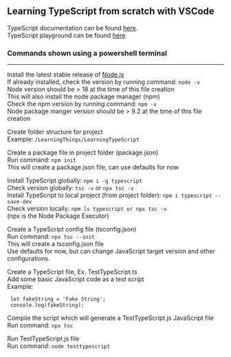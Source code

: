 ## Learning TypeScript from scratch with VSCode
  
TypeScript documentation can be found [here](https://www.typescriptlang.org/docs).  
TypeScript playground can be found [here](https://www.typescriptlang.org/play).  
  

### Commands shown using a powershell terminal
---
Install the latest stable release of [Node.js](https://nodejs.org/en/download/)  
If already installed, check the version by running command:  `node -v`  
Node version should be > 18 at the time of this file creation  
This will also install the node package manager (npm)  
Check the npm version by running command: `npm -v`  
Node package manger version should be > 9.2 at the time of this file creation  
  
  
Create folder structure for project  
Example: `/LearningThings/LearningTypeScript`  
  
  
Create a package file in project folder (package.json)  
Run command: `npm init`  
This will create a package.json file, can use defaults for now  
  
Install TypeScript globally: `npm i -g typescript`  
Check version globally: `tsc -v`  or `npx tsc -v`  
Install TypeScript to local project (from project folder): `npm i typescript --save-dev`  
Check version locally: `npm ls typescript or npx tsc -v`  
(npx is the Node Package Executor)  
  
  
Create a TypeScript config file (tsconfig.json)  
Run command: `npx tsc --init`  
This will create a tsconfig.json file  
Use defaults for now, but can change JavaScript target version and other configurations.  
  
  
Create a TypeScript file, Ex. TestTypeScript.ts  
Add some basic JavaScript code as a test script  
Example: 
```  
 let fakeString = 'Fake String';  
 console.log(fakeString);  
```  
  
  
Compile the script which will generate a TestTypeScript.js JavaScript file  
Run command: `npx tsc`  
  
  
Run TestTypeScript.js file    
Run command: `node testtypescript`  
  
  
